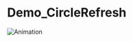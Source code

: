 # Demo_CircleRefresh

![Animation](https://github.com/Developmc/Demo_CircleRefresh/tree/master/app/src/main/res/drawable/circlerefresh.gif)
